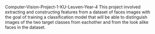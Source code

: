 Computer-Vision-Project-1-KU-Leuven-Year-4
This project involved extracting and constructing features from a dataset of faces images with the goal
of training a classification model that will be able to distinguish images of the two target classes from 
eachother and from the look alike faces in the dataset. 

